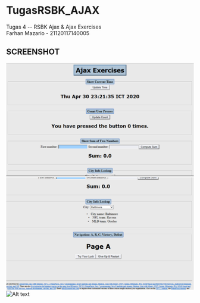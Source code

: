# TugasRSBK_AJAX
Tugas 4 -- RSBK Ajax &amp; Ajax Exercises</br>
Farhan Mazario - 21120117140005

## SCREENSHOT
![Alt text](/ajax-exercises1.PNG?raw=true "ajax-exercises 1")
![Alt text](/ajax-exercises2.PNG?raw=true "ajax-exercises 2")
![Alt text](/ajax1.PNG?raw=true "ajax 1")

